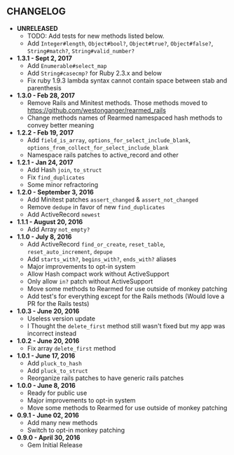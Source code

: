 CHANGELOG
---------

- **UNRELEASED**
  - TODO: Add tests for new methods listed below.
  - Add `Integer#length`, `Object#bool?`, `Object#true?`, `Object#false?`, `String#match?`, `String#valid_number?`
- **1.3.1 - Sept 2, 2017**
  - Add `Enumerable#select_map`
  - Add `String#casecmp?` for Ruby 2.3.x and below
  - Fix ruby 1.9.3 lambda syntax cannot contain space between stab and parenthesis
- **1.3.0 - Feb 28, 2017**
  - Remove Rails and Minitest methods. Those methods moved to https://github.com/westonganger/rearmed_rails
  - Change methods names of Rearmed namespaced hash methods to convey better meaning
- **1.2.2 - Feb 19, 2017**
  - Add `field_is_array`, `options_for_select_include_blank`, `options_from_collect_for_select_include_blank`
  - Namespace rails patches to active_record and other
- **1.2.1 - Jan 24, 2017**
  - Add Hash `join`, `to_struct`
  - Fix `find_duplicates`
  - Some minor refractoring
- **1.2.0 - September 3, 2016**
  - Add Minitest patches `assert_changed` & `assert_not_changed`
  - Remove `dedupe` in favor of new `find_duplicates`
  - Add ActiveRecord `newest`
- **1.1.1 - August 20, 2016**
  - Add Array `not_empty?`
- **1.1.0 - July 8, 2016**
  - Add ActiveRecord `find_or_create`, `reset_table`, `reset_auto_increment`, `depupe`
  - Add `starts_with?`, `begins_with?`, `ends_with?` aliases
  - Major improvements to opt-in system
  - Allow Hash compact work without ActiveSupport
  - Only allow `in?` patch without ActiveSupport
  - Move some methods to Rearmed for use outside of monkey patching
  - Add test's for everything except for the Rails methods (Would love a PR for the Rails tests)
- **1.0.3 - June 20, 2016**
  - Useless version update
  - I Thought the `delete_first` method still wasn't fixed but my app was incorrect instead
- **1.0.2 - June 20, 2016**
  - Fix array `delete_first` method
- **1.0.1 - June 17, 2016**
  - Add `pluck_to_hash`
  - Add `pluck_to_struct`
  - Reorganize rails patches to have generic rails patches
- **1.0.0 - June 8, 2016**
  - Ready for public use
  - Major improvements to opt-in system
  - Move some methods to Rearmed for use outside of monkey patching
- **0.9.1 - June 02, 2016**
  - Add many new methods
  - Switch to opt-in monkey patching
- **0.9.0 - April 30, 2016**
  - Gem Initial Release
